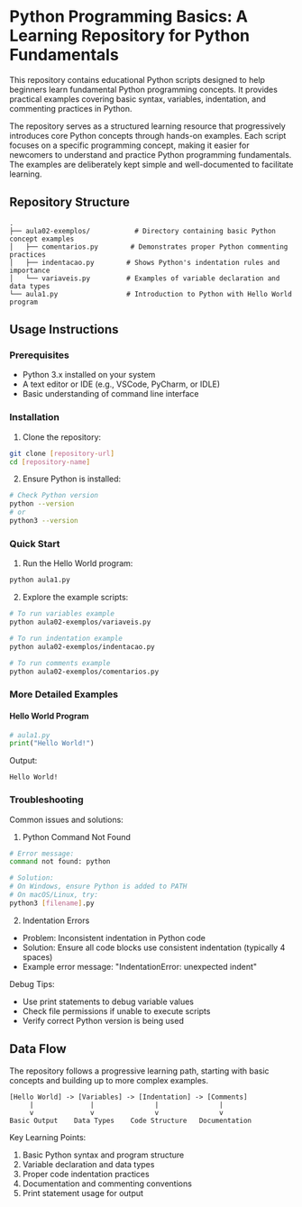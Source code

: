 # Python Programming Basics: A Learning Repository for Python Fundamentals

This repository contains educational Python scripts designed to help beginners learn fundamental Python programming concepts. It provides practical examples covering basic syntax, variables, indentation, and commenting practices in Python.

The repository serves as a structured learning resource that progressively introduces core Python concepts through hands-on examples. Each script focuses on a specific programming concept, making it easier for newcomers to understand and practice Python programming fundamentals. The examples are deliberately kept simple and well-documented to facilitate learning.

## Repository Structure
```
.
├── aula02-exemplos/           # Directory containing basic Python concept examples
│   ├── comentarios.py        # Demonstrates proper Python commenting practices
│   ├── indentacao.py        # Shows Python's indentation rules and importance
│   └── variaveis.py         # Examples of variable declaration and data types
└── aula1.py                 # Introduction to Python with Hello World program
```

## Usage Instructions
### Prerequisites
- Python 3.x installed on your system
- A text editor or IDE (e.g., VSCode, PyCharm, or IDLE)
- Basic understanding of command line interface

### Installation
1. Clone the repository:
```bash
git clone [repository-url]
cd [repository-name]
```

2. Ensure Python is installed:
```bash
# Check Python version
python --version
# or
python3 --version
```

### Quick Start
1. Run the Hello World program:
```bash
python aula1.py
```

2. Explore the example scripts:
```bash
# To run variables example
python aula02-exemplos/variaveis.py

# To run indentation example
python aula02-exemplos/indentacao.py

# To run comments example
python aula02-exemplos/comentarios.py
```

### More Detailed Examples
#### Hello World Program
```python
# aula1.py
print("Hello World!")
```
Output:
```
Hello World!
```

### Troubleshooting
Common issues and solutions:

1. Python Command Not Found
```bash
# Error message:
command not found: python

# Solution:
# On Windows, ensure Python is added to PATH
# On macOS/Linux, try:
python3 [filename].py
```

2. Indentation Errors
- Problem: Inconsistent indentation in Python code
- Solution: Ensure all code blocks use consistent indentation (typically 4 spaces)
- Example error message: "IndentationError: unexpected indent"

Debug Tips:
- Use print statements to debug variable values
- Check file permissions if unable to execute scripts
- Verify correct Python version is being used

## Data Flow
The repository follows a progressive learning path, starting with basic concepts and building up to more complex examples.

```ascii
[Hello World] -> [Variables] -> [Indentation] -> [Comments]
     |              |               |               |
     v              v               v               v
Basic Output    Data Types    Code Structure   Documentation
```

Key Learning Points:
1. Basic Python syntax and program structure
2. Variable declaration and data types
3. Proper code indentation practices
4. Documentation and commenting conventions
5. Print statement usage for output